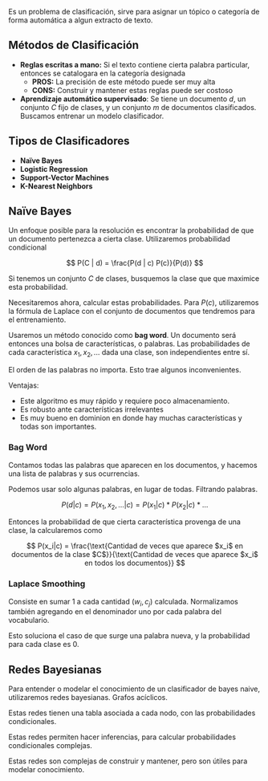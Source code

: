 Es un problema de clasificación, sirve para asignar un tópico o categoría de forma automática a algun extracto de texto.

## Métodos de Clasificación

- **Reglas escritas a mano:** Si el texto contiene cierta palabra particular, entonces se catalogara en la categoría designada
	- **PROS:** La precisión de este método puede ser muy alta
	- **CONS:** Construir y mantener estas reglas puede ser costoso
- **Aprendizaje automático supervisado**: Se tiene un documento $d$, un conjunto $C$ fijo de clases, y un conjunto $m$ de documentos clasificados. Buscamos entrenar un modelo clasificador.

## Tipos de Clasificadores

- **Naïve Bayes**
- **Logistic Regression**
- **Support-Vector Machines**
- **K-Nearest Neighbors**

## Naïve Bayes

Un enfoque posible para la resolución es encontrar la probabilidad de que un documento pertenezca a cierta clase. Utilizaremos probabilidad condicional

$$
P(C | d) = \frac{P(d | c) P(c)}{P(d)}
$$

Si tenemos un conjunto $C$ de clases, busquemos la clase que que maximice esta probabilidad.

Necesitaremos ahora, calcular estas probabilidades. Para $P(c)$, utilizaremos la fórmula de Laplace con el conjunto de documentos que tendremos para el entrenamiento.

Usaremos un método conocido como **bag word**. Un documento será entonces una bolsa de características, o palabras. Las probabilidades de cada característica $x_1,x_2,...$ dada una clase, son independientes entre sí.

El orden de las palabras no importa. Esto trae algunos inconvenientes.

Ventajas:

- Este algoritmo es muy rápido y requiere poco almacenamiento.
- Es robusto ante características irrelevantes
- Es muy bueno en dominion en donde hay muchas características y todas son importantes.

### Bag Word

Contamos todas las palabras que aparecen en los documentos, y hacemos una lista de palabras y sus ocurrencias.

Podemos usar solo algunas palabras, en lugar de todas. Filtrando palabras.

$$
P(d|c) = P(x_1,x_2,...|c) = P(x_1|c) * P(x_2|c) * ...
$$

Entonces la probabilidad de que cierta característica provenga de una clase, la calcularemos como

$$
P(x_i|c) = \frac{\text{Cantidad de veces que aparece $x_i$ en documentos de la clase $C$}}{\text{Cantidad de veces que aparece $x_i$ en todos los documentos}}
$$

### Laplace Smoothing

Consiste en sumar 1 a cada cantidad ($w_i, c_j)$ calculada. Normalizamos también agregando en el denominador uno por cada palabra del vocabulario.

Esto soluciona el caso de que surge una palabra nueva, y la probabilidad para cada clase es 0.

## Redes Bayesianas

Para entender o modelar el conocimiento de un clasificador de bayes naive, utilizaremos redes bayesianas. Grafos acíclicos.

Estas redes tienen una tabla asociada a cada nodo, con las probabilidades condicionales.

Estas redes permiten hacer inferencias, para calcular probabilidades condicionales complejas.

Estas redes son complejas de construir y mantener, pero son útiles para modelar conocimiento.
